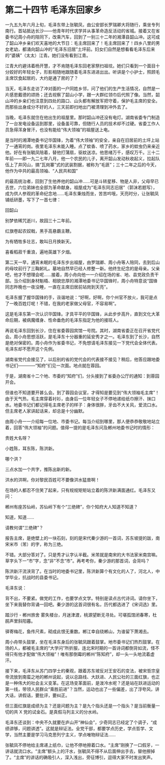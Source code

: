 # 第二十四节 毛泽东回家乡

一九五九年六月上旬，毛泽东带上张毓凤，由公安部长罗瑞卿大将随行，乘坐专列南行。首站抵达长沙——他青年时代求学并从事革命造反活动的省城。接着又在省委书记周小舟的陪同下，改乘汽车，回到了一别三十二年的湘潭县韶山冲。这可成了韶山冲乡亲们欢天喜地的大节日：毛主席回来了！毛主席回来了！四乡八里的男女老幼，都涌向韶山冲的“毛泽东旧居”土坪前。妇女们自然是想看看毛泽东后来的“婆姨”（太太）江青。她们没有看到江青。

江青大约避讳着杨开慧，才不肯随毛泽东回老家祭扫祖坟。她们只看到一个面目十分姣好的年轻女子，形影相随地跟随着毛泽东进进出出。听讲是个小护士，照顾毛主席饮食起居的，大约是通了房的了？

当天，毛泽东走访了冲对面的一户同姓乡邻，问了他们的生产生活情况，自然是一片感恩戴德的颂扬；还去视察了韶山小学，跟一大群红领巾后代照了像。当然，韶山冲的乡亲们也注意到四处的路口、山头都有解放军把守着，保护毛主席的安全。而那些出身成分不好的人，三天前即扫地出门被清理到冲外去了。

当晚，毛泽东就住在他出生的祖屋里。那时韶山冲还没有电灯。湖南省委专门制造了一台发电设备运到那里，设备虽可靠，但随行人员的技术却不过硬。省委工作人员急得浑身冒汗，也没有能给“伟大领袖”的祖屋送上电。

是当时的湘潭地委书记华国锋，为着“伟大领袖”的安全，亲自在旧居前的土坪上站了一通宵的岗。夜里毛泽东未能入睡。点了蚊香、喷了药水，家乡的蚊虫仍来亲近他。好在有张毓凤陪着，替他打蒲扇，驱蚊送凉。他思绪万千，感叹万千。三十二年前——即一九二七年八月，他一个农民的儿子，离开韶山发动秋收起义，拉起队伍上了井冈山，搞“瓦岗寨”式的武装割据，被称为“毛匪”；三十二年之后的今天，他作为中共的最高领袖、“人民共和国”

的最高统治者，回到了生他养他的韶山冲……可是斗转星移、物是人非，父母早已去世，六位弟妹也全部为革命献身。祖屋成为“毛泽东同志旧居”（郭沫若题写），成为供人参观的革命纪念地……毛泽东秉烛而坐，苦苦吟哦，天亮时分，让张毓凤铺纸研墨，写下了一首七律：

回韶山

别梦依稀咒逝川，故园三十二年前。

红旗卷起农奴戟，黑手高悬霸主鞭。

为有牺牲多壮志，敢叫日月换新天。

喜看稻菽千重浪，遍地英雄下夕烟。

第二天一早，通宵未眠的毛泽东步出祖屋，由罗瑞卿、周小舟等人陪同，去到后山的母坟前行了三鞠躬礼。墓地自然早已经人修整一新。他终生纪念的是母亲。父亲吧，他才不想理会呢……接着，周小舟向他一一介绍在场的省、地、县党政负责干部。当介绍到身材魁梧、相貌忠厚的湘潭地委书记华国锋时，周小舟特意说“国锋同志昨晚也一夜没睡，一直在主席旧居前站岗到天亮”。

毛泽东握了握华国锋的手，诙谐地说：“好啊，好啊，你个州官不放火，我可是点了一晚百姓灯呢！不错，在我的老家做父母官，不容易啊”。

这是毛泽东第一次认识华国锋。才具平平的华国锋，从此步步高升，直到文化大革命后期，被病魔缠身、性命垂危的毛泽东指定为他的接班人。

再说毛泽东回到长沙，住在省委蓉园宾馆一号院。其时，湖南省委正在召开省党代会。周小舟思想活跃，是毛泽东十分器重的延安秀才之一。毛泽东到了长沙，自然是绝对保密的。周小舟作为省委书记，不免想请毛泽东接见一下党代会全体代表。毛泽东却不愿开这个先例。

湖南省党代会接见了，以后别的省的党代会的代表接不接见？稍后，他答应跟地委书记们————“知府”们见一次面。地点就在蓉园。

于是，湖南省十二个地、市委的“知府”们，分头接到了省委办公厅的通知：到蓉园开会。

但谁也不知道要开甚么会。到了蓉园会议室，才得知是要见到“伟大领袖毛主席”！由于天气热，毛主席穿着衬衫，由身后一位年轻女子不停地递给纸巾擦汗、抹口水。地委书记们都记得毛主席老子的样子：身体很胖，牙齿不大关风，爱流口水。但主席老人家讲起话来，却总是十分幽默。

由周小舟一一介绍每一位地、市委书记。每当介绍到哪里，那人便恭恭敬敬地站立着，回答“伟大领袖”的问题。值得一提的是毛泽东问及郴州地委书记时的情形：

贵姓大名呀？

小姓陈，耳东陈，陈洪新。

哪个洪？

三点水加一个共字，推陈出新的新。

洪水的洪啊，你对黎民百姓可不要像洪水猛兽啊！

在场的人都忍不住笑了起来，只有规规矩矩站立着的陈洪新满面通红。毛泽东又问：

郴州有座苏仙岭，苏仙岭下有个“三绝碑”，你个知府大人知道不知道？

知道，知道……

请教何谓“三绝碑”？

报告主席，是绝壁上的一块石刻，刻的是宋代秦少游的一首词，苏东坡提的跋，南宋米市（芾）的字，称为三绝。

不错。大部分答对了。只是秀才认字认半截。米芾就是南宋的大书法家米南宫嘛。草字头下一“市”字，念“非”不念“市”。再考考你，秦少游的那首词，会背吗？

陈洪新汗流浃背了。在当时的地委书记里，陈洪新算个有文化的人了，河北人，中学毕业，抗战时的县委书记。

毛泽东说：

背不出，不要紧。做党的工作，也要学点文学。特别是读点古代诗词。请你坐下，坐下来我替你背诵一回吧。秦少游的这首词很有名，历代都选进了《宋词选》里。

踏沙行 - 郴州旅舍 雾失楼台，月迷津渡，桃源望断无寻处。可堪孤馆闭春寒，杜鹃声里斜阳暮。

驿寄梅花，鱼传尺素，砌成此恨无重数。郴江幸自绕郴山，为谁留下萧湘去。

周小舟带头鼓掌，坐在毛泽东身后的张毓凤跟着鼓掌。地市委书记们热烈鼓掌。在场的人，都被毛主席的“大学问”所折服，连北宋时期的一首诗词都倒背如流，怪不得只有他才配做“伟大领袖”！唯有那倒霉的郴州“陈知府”，却一头一头地流着虚汗。

接下来，毛泽东从苏门四学士的秦观，跟着苏东坡反对王安石的变法，被宋哲宗皇帝流放到南蛮之地的郴州说起，说以总路线、大跃进、人民公社的三面红旗，也正是一种伟大的社会主义变革。在这场变革面前，是泼冷水呢？还是站在跃进运动的第一线，带领人民群众“乘胜前进”？当然，运动也出了一些偏差，出了浮夸风，讲大话，讲假话，要批评，要纠正。

但三面红旗是成绩为主？还是问题为主？是九个指头还是一个指头？是当前衡量一切的共 X 党的试金石。是真假马列主义的分水岭。

毛泽东还谈到：中央不久就要在庐山开“神仙会”，少奇同志已经定了个调子，“成绩讲够，问题讲透”。这就是辩证法。全党干部，都要学点历史，学点哲学、文学，当然主要是学习马克思列宁主义，学点唯物辩证法……

张毓凤不停地给主席递上纸巾，让他不停地擦着口水。“主席”刚换了一口假牙，一讲话就流口水。“主席”额头上的汗水，张毓凤不得不从后面伸出手去，替他擦掉了。“主席”的讲话的确吸引人，深入浅出，旁征博引，逗得大家不时发出笑声。
